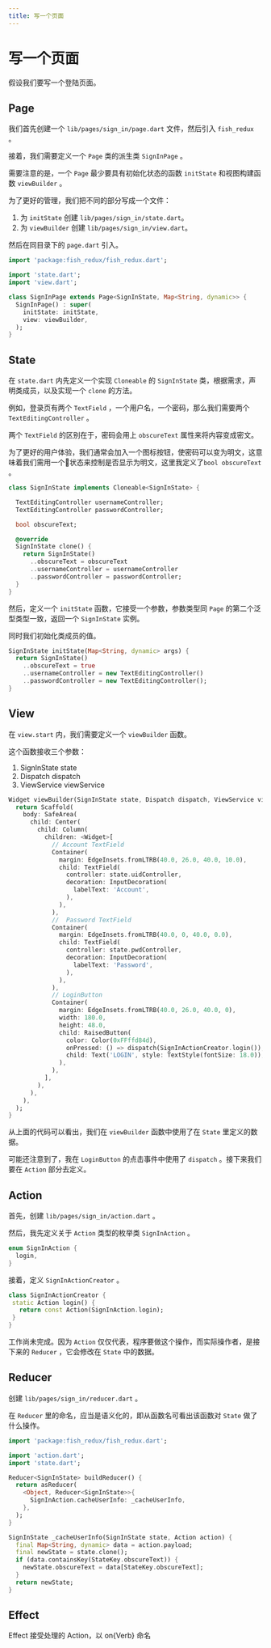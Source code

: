 ```yaml
---
title: 写一个页面
---
```


# 写一个页面

假设我们要写一个登陆页面。

## Page

我们首先创建一个 `lib/pages/sign_in/page.dart` 文件，然后引入 `fish_redux` 。

接着，我们需要定义一个 `Page` 类的派生类 `SignInPage` 。

需要注意的是，一个 `Page` 最少要具有初始化状态的函数 `initState` 和视图构建函数 `viewBuilder` 。

为了更好的管理，我们把不同的部分写成一个文件：

1. 为 `initState` 创建 `lib/pages/sign_in/state.dart`。
2. 为 `viewBuilder` 创建 `lib/pages/sign_in/view.dart`。

然后在同目录下的 `page.dart` 引入。

```dart
import 'package:fish_redux/fish_redux.dart';

import 'state.dart';
import 'view.dart';

class SignInPage extends Page<SignInState, Map<String, dynamic>> {
  SignInPage() : super(
    initState: initState,
    view: viewBuilder,
  );
}
```

## State

在 `state.dart` 内先定义一个实现 `Cloneable` 的 `SignInState` 类，根据需求，声明类成员，以及实现一个 `clone` 的方法。

例如，登录页有两个 `TextField` ，一个用户名，一个密码，那么我们需要两个 `TextEditingController` 。

两个 `TextField` 的区别在于，密码会用上 `obscureText` 属性来将内容变成密文。

为了更好的用户体验，我们通常会加入一个图标按钮，使密码可以变为明文，这意味着我们需用一个状态来控制是否显示为明文，这里我定义了`bool obscureText` 。

```dart
class SignInState implements Cloneable<SignInState> {

  TextEditingController usernameController;
  TextEditingController passwordController;

  bool obscureText;

  @override
  SignInState clone() {
    return SignInState()
      ..obscureText = obscureText
      ..usernameController = usernameController
      ..passwordController = passwordController;
  }
}

```

然后，定义一个 `initState` 函数，它接受一个参数，参数类型同 `Page` 的第二个泛型类型一致，返回一个 `SignInState` 实例。

同时我们初始化类成员的值。
```dart
SignInState initState(Map<String, dynamic> args) {
  return SignInState()
    ..obscureText = true
    ..usernameController = new TextEditingController()
    ..passwordController = new TextEditingController();
}
```

## View

在 `view.start` 内，我们需要定义一个 `viewBuilder` 函数。

这个函数接收三个参数：

1. SignInState state
2. Dispatch dispatch
3. ViewService viewService

```dart
Widget viewBuilder(SignInState state, Dispatch dispatch, ViewService viewService) {
  return Scaffold(
    body: SafeArea(
      child: Center(
        child: Column(
          children: <Widget>[
            // Account TextField
            Container(
              margin: EdgeInsets.fromLTRB(40.0, 26.0, 40.0, 10.0),
              child: TextField(
                controller: state.uidController,
                decoration: InputDecoration(
                  labelText: 'Account',
                ),
              ),
            ),
            //  Password TextField
            Container(
              margin: EdgeInsets.fromLTRB(40.0, 0, 40.0, 0.0),
              child: TextField(
                controller: state.pwdController,
                decoration: InputDecoration(
                  labelText: 'Password',
                ),
              ),
            ),
            // LoginButton
            Container(
              margin: EdgeInsets.fromLTRB(40.0, 26.0, 40.0, 0),
              width: 180.0,
              height: 48.0,
              child: RaisedButton(
                color: Color(0xFFffd84d),
                onPressed: () => dispatch(SignInActionCreator.login()),
                child: Text('LOGIN', style: TextStyle(fontSize: 18.0)),
              ),
            ),
          ],
        ),
      ),
    ),
  );
}
```

从上面的代码可以看出，我们在 `viewBuilder` 函数中使用了在 `State` 里定义的数据。

可能还注意到了，我在 `LoginButton` 的点击事件中使用了 `dispatch` 。接下来我们要在 `Action` 部分去定义。

## Action

首先，创建 `lib/pages/sign_in/action.dart` 。

然后，我先定义关于 `Action` 类型的枚举类 `SignInAction` 。

```dart
enum SignInAction {
  login,
}
```

接着，定义 `SignInActionCreator` 。

```dart
class SignInActionCreator {
 static Action login() {
   return const Action(SignInAction.login);
 }
}
```

工作尚未完成。因为 `Action` 仅仅代表，程序要做这个操作，而实际操作者，是接下来的 `Reducer` ，它会修改在 `State` 中的数据。

## Reducer

创建 `lib/pages/sign_in/reducer.dart` 。

在 `Reducer` 里的命名，应当是语义化的，即从函数名可看出该函数对 `State` 做了什么操作。

```dart
import 'package:fish_redux/fish_redux.dart';

import 'action.dart';
import 'state.dart';

Reducer<SignInState> buildReducer() {
  return asReducer(
    <Object, Reducer<SignInState>>{
      SignInAction.cacheUserInfo: _cacheUserInfo,
    },
  );
}

SignInState _cacheUserInfo(SignInState state, Action action) {
  final Map<String, dynamic> data = action.payload;
  final newState = state.clone();
  if (data.containsKey(StateKey.obscureText)) {
    newState.obscureText = data[StateKey.obscureText];
  } 
  return newState;
}

```

## Effect

Effect 接受处理的 Action，以 on{Verb} 命名
```dart
```
